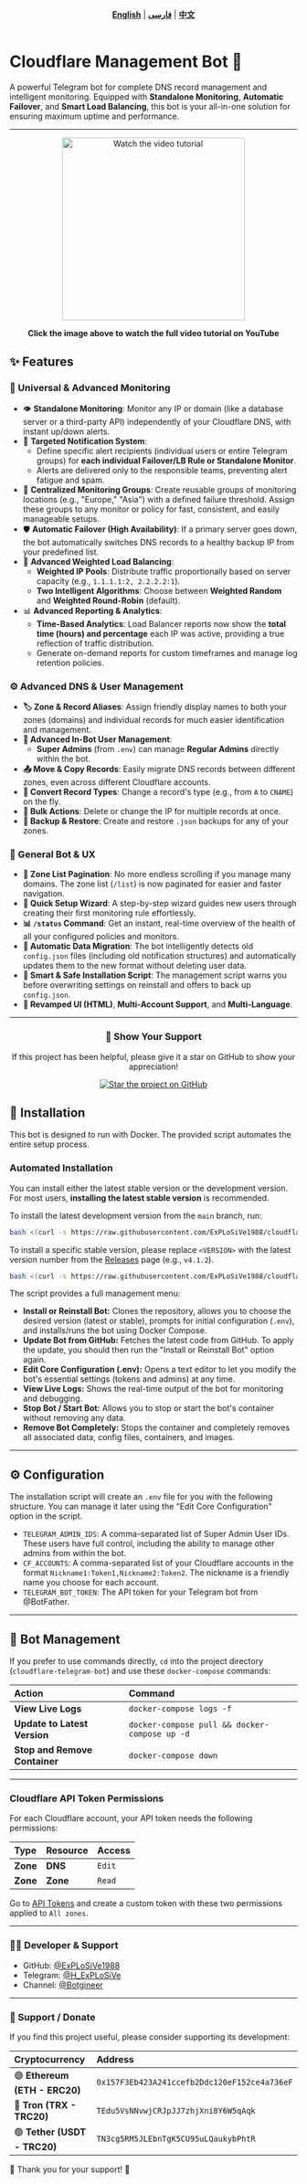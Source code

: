 <div align="center">
  <strong><a href="README.md">English</a></strong> | <strong><a href="README-FA.md">فارسی</a></strong> | <strong><a href="README-CH.md">中文</a></strong>
</div>
<br>

# Cloudflare Management Bot 🐳
A powerful Telegram bot for complete DNS record management and intelligent monitoring. Equipped with **Standalone Monitoring**, **Automatic Failover**, and **Smart Load Balancing**, this bot is your all-in-one solution for ensuring maximum uptime and performance.

---
<div align="center">
  <a href="https://www.youtube.com/watch?v=OOQ9rtHqeFQ" target="_blank">
    <img src="https://img.youtube.com/vi/OOQ9rtHqeFQ/hqdefault.jpg" alt="Watch the video tutorial" width="320">
  </a>
  <p><strong>Click the image above to watch the full video tutorial on YouTube</strong></p>
</div>

## ✨ Features

### 🚀 Universal & Advanced Monitoring
*   👁️ **Standalone Monitoring**: Monitor any IP or domain (like a database server or a third-party API) independently of your Cloudflare DNS, with instant up/down alerts.
*   🎯 **Targeted Notification System**:
    *   Define specific alert recipients (individual users or entire Telegram groups) for **each individual Failover/LB Rule or Standalone Monitor**.
    *   Alerts are delivered only to the responsible teams, preventing alert fatigue and spam.
*   📍 **Centralized Monitoring Groups**: Create reusable groups of monitoring locations (e.g., "Europe," "Asia") with a defined failure threshold. Assign these groups to any monitor or policy for fast, consistent, and easily manageable setups.
*   🛡️ **Automatic Failover (High Availability)**: If a primary server goes down, the bot automatically switches DNS records to a healthy backup IP from your predefined list.
*   🚦 **Advanced Weighted Load Balancing**:
    *   **Weighted IP Pools**: Distribute traffic proportionally based on server capacity (e.g., `1.1.1.1:2, 2.2.2.2:1`).
    *   **Two Intelligent Algorithms**: Choose between **Weighted Random** and **Weighted Round-Robin** (default).
*   📊 **Advanced Reporting & Analytics**:
    *   **Time-Based Analytics**: Load Balancer reports now show the **total time (hours) and percentage** each IP was active, providing a true reflection of traffic distribution.
    *   Generate on-demand reports for custom timeframes and manage log retention policies.

### ⚙️ Advanced DNS & User Management
*   **🏷️ Zone & Record Aliases**: Assign friendly display names to both your zones (domains) and individual records for much easier identification and management.
*   **👥 Advanced In-Bot User Management**:
    *   **Super Admins** (from `.env`) can manage **Regular Admins** directly within the bot.
*   **📤 Move & Copy Records**: Easily migrate DNS records between different zones, even across different Cloudflare accounts.
*   **🔄 Convert Record Types**: Change a record's type (e.g., from `A` to `CNAME`) on the fly.
*   **👥 Bulk Actions**: Delete or change the IP for multiple records at once.
*   **💾 Backup & Restore**: Create and restore `.json` backups for any of your zones.

### 🤖 General Bot & UX
*   **📄 Zone List Pagination**: No more endless scrolling if you manage many domains. The zone list (`/list`) is now paginated for easier and faster navigation.
*   **🚀 Quick Setup Wizard**: A step-by-step wizard guides new users through creating their first monitoring rule effortlessly.
*   **📊 `/status` Command**: Get an instant, real-time overview of the health of all your configured policies and monitors.
*   **🧠 Automatic Data Migration**: The bot intelligently detects old `config.json` files (including old notification structures) and automatically updates them to the new format without deleting user data.
*   **🐳 Smart & Safe Installation Script**: The management script warns you before overwriting settings on reinstall and offers to back up `config.json`.
*   **🎨 Revamped UI (HTML)**, **Multi-Account Support**, and **Multi-Language**.

---

<div align="center">
  <h3>💖 Show Your Support</h3>
  <p>If this project has been helpful, please give it a star on GitHub to show your appreciation!</p>
  <a href="https://github.com/ExPLoSiVe1988/cloudflare-telegram-bot/stargazers">
    <img src="https://img.shields.io/github/stars/ExPLoSiVe1988/cloudflare-telegram-bot?style=for-the-badge&logo=github&color=FFDD00&logoColor=black" alt="Star the project on GitHub">
  </a>
</div>

## 🚀 Installation

This bot is designed to run with Docker. The provided script automates the entire setup process.

### Automated Installation

You can install either the latest stable version or the development version. For most users, **installing the latest stable version** is recommended.

To install the latest development version from the `main` branch, run:
```bash
bash <(curl -s https://raw.githubusercontent.com/ExPLoSiVe1988/cloudflare-telegram-bot/main/install.sh)
```
To install a specific stable version, please replace `<VERSION>` with the latest version number from the [Releases](https://github.com/ExPLoSiVe1988/cloudflare-telegram-bot/releases) page (e.g., `v4.1.2`).
```bash
bash <(curl -s https://raw.githubusercontent.com/ExPLoSiVe1988/cloudflare-telegram-bot/<VERSION>/install.sh)
```
The script provides a full management menu:
*   **Install or Reinstall Bot:** Clones the repository, allows you to choose the desired version (latest or stable), prompts for initial configuration (`.env`), and installs/runs the bot using Docker Compose.
*   **Update Bot from GitHub:** Fetches the latest code from GitHub. To apply the update, you should then run the "Install or Reinstall Bot" option again.
*   **Edit Core Configuration (.env):** Opens a text editor to let you modify the bot's essential settings (tokens and admins) at any time.
*   **View Live Logs:** Shows the real-time output of the bot for monitoring and debugging.
*   **Stop Bot / Start Bot:** Allows you to stop or start the bot's container without removing any data.
*   **Remove Bot Completely:** Stops the container and completely removes all associated data, config files, containers, and images.

---

## ⚙️ Configuration

The installation script will create an `.env` file for you with the following structure. You can manage it later using the "Edit Core Configuration" option in the script.

*   `TELEGRAM_ADMIN_IDS`:  A comma-separated list of Super Admin User IDs. These users have full control, including the ability to manage other admins from within the bot.
*   `CF_ACCOUNTS`: A comma-separated list of your Cloudflare accounts in the format `Nickname1:Token1,Nickname2:Token2`. The nickname is a friendly name you choose for each account.
*   `TELEGRAM_BOT_TOKEN`: The API token for your Telegram bot from @BotFather.

---

## 🤖 Bot Management

If you prefer to use commands directly, `cd` into the project directory (`cloudflare-telegram-bot`) and use these `docker-compose` commands:

| Action                      | Command                                   |
| :-------------------------- | :---------------------------------------- |
| **View Live Logs**          | `docker-compose logs -f`                  |
| **Update to Latest Version**| `docker-compose pull && docker-compose up -d` |
| **Stop and Remove Container** | `docker-compose down`                     |

---

### Cloudflare API Token Permissions
For each Cloudflare account, your API token needs the following permissions:

| Type | Resource | Access |
| :--- | :---     | :---   |
| **Zone** | **DNS**    | `Edit` |
| **Zone** | **Zone**   | `Read` |

Go to [API Tokens](https://dash.cloudflare.com/profile/api-tokens) and create a custom token with these two permissions applied to `All zones`.

---

### 👨‍💻 Developer & Support
*   GitHub: [@ExPLoSiVe1988](https://github.com/ExPLoSiVe1988/cloudflare-telegram-bot)
*   Telegram: [@H_ExPLoSiVe](https://t.me/H_ExPLoSiVe)
*   Channel: [@Botgineer](https://t.me/Botgineer)
---
### 💖 Support / Donate
If you find this project useful, please consider supporting its development:

| Cryptocurrency            | Address                                      |
|:--------------------------|:---------------------------------------------|
| 🟣 **Ethereum (ETH - ERC20)** | `0x157F3Eb423A241ccefb2Ddc120eF152ce4a736eF` |
| 🔵 **Tron (TRX - TRC20)**     | `TEdu5VsNNvwjCRJpJJ7zhjXni8Y6W5qAqk`         |
| 🟢 **Tether (USDT - TRC20)**  | `TN3cg5RM5JLEbnTgK5CU95uLQaukybPhtR`         |

🙏 Thank you for your support! 🚀
